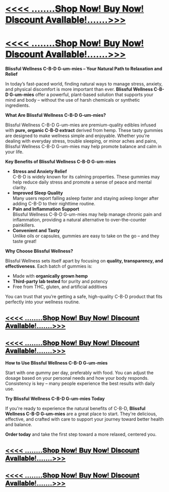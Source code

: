 <h1><a href="https://goodhealth24x7.com/blissful-wellness-cbd-gummies/">&lt;&lt;&lt;&lt; &hellip;&hellip;..𝐒𝐡𝐨𝐩 𝐍𝐨𝐰! 𝐁𝐮𝐲 𝐍𝐨𝐰! 𝐃𝐢𝐬𝐜𝐨𝐮𝐧𝐭 𝐀𝐯𝐚𝐢𝐥𝐚𝐛𝐥𝐞!&hellip;&hellip;.&gt;&gt;&gt;</a></h1>
<h1><a href="https://goodhealth24x7.com/blissful-wellness-cbd-gummies/">&lt;&lt;&lt;&lt; &hellip;&hellip;..𝐒𝐡𝐨𝐩 𝐍𝐨𝐰! 𝐁𝐮𝐲 𝐍𝐨𝐰! 𝐃𝐢𝐬𝐜𝐨𝐮𝐧𝐭 𝐀𝐯𝐚𝐢𝐥𝐚𝐛𝐥𝐞!&hellip;&hellip;.&gt;&gt;&gt;</a></h1>
<p><strong>Blissful Wellness C-B-D G-um-mies &ndash; Your Natural Path to Relaxation and Relief</strong></p>
<p>In today&rsquo;s fast-paced world, finding natural ways to manage stress, anxiety, and physical discomfort is more important than ever. <strong>Blissful Wellness C-B-D G-um-mies</strong> offer a powerful, plant-based solution that supports your mind and body &ndash; without the use of harsh chemicals or synthetic ingredients.</p>
<p><strong>What Are Blissful Wellness C-B-D G-um-mies?</strong></p>
<p>Blissful Wellness C-B-D G-um-mies are premium-quality edibles infused with <strong>pure, organic C-B-D extract</strong> derived from hemp. These tasty gummies are designed to make wellness simple and enjoyable. Whether you're dealing with everyday stress, trouble sleeping, or minor aches and pains, Blissful Wellness C-B-D G-um-mies may help promote balance and calm in your life.</p>
<p><strong>Key Benefits of Blissful Wellness C-B-D G-um-mies</strong></p>
<ul>
<li><strong>Stress and Anxiety Relief</strong><br /> C-B-D is widely known for its calming properties. These gummies may help reduce daily stress and promote a sense of peace and mental clarity.</li>
<li><strong>Improved Sleep Quality</strong><br /> Many users report falling asleep faster and staying asleep longer after adding C-B-D to their nighttime routine.</li>
<li><strong>Pain and Inflammation Support</strong><br /> Blissful Wellness C-B-D G-um-mies may help manage chronic pain and inflammation, providing a natural alternative to over-the-counter painkillers.</li>
<li><strong>Convenient and Tasty</strong><br /> Unlike oils or capsules, gummies are easy to take on the go &ndash; and they taste great!</li>
</ul>
<p><strong>Why Choose Blissful Wellness?</strong></p>
<p>Blissful Wellness sets itself apart by focusing on <strong>quality, transparency, and effectiveness</strong>. Each batch of gummies is:</p>
<ul>
<li>Made with <strong>organically grown hemp</strong></li>
<li><strong>Third-party lab tested</strong> for purity and potency</li>
<li>Free from THC, gluten, and artificial additives</li>
</ul>
<p>You can trust that you&rsquo;re getting a safe, high-quality C-B-D product that fits perfectly into your wellness routine.</p>
<h2><a href="https://goodhealth24x7.com/blissful-wellness-cbd-gummies/">&lt;&lt;&lt;&lt; &hellip;&hellip;..𝐒𝐡𝐨𝐩 𝐍𝐨𝐰! 𝐁𝐮𝐲 𝐍𝐨𝐰! 𝐃𝐢𝐬𝐜𝐨𝐮𝐧𝐭 𝐀𝐯𝐚𝐢𝐥𝐚𝐛𝐥𝐞!&hellip;&hellip;.&gt;&gt;&gt;</a></h2>
<h2><a href="https://goodhealth24x7.com/blissful-wellness-cbd-gummies/">&lt;&lt;&lt;&lt; &hellip;&hellip;..𝐒𝐡𝐨𝐩 𝐍𝐨𝐰! 𝐁𝐮𝐲 𝐍𝐨𝐰! 𝐃𝐢𝐬𝐜𝐨𝐮𝐧𝐭 𝐀𝐯𝐚𝐢𝐥𝐚𝐛𝐥𝐞!&hellip;&hellip;.&gt;&gt;&gt;</a></h2>
<p><strong>How to Use Blissful Wellness C-B-D G-um-mies</strong></p>
<p>Start with one gummy per day, preferably with food. You can adjust the dosage based on your personal needs and how your body responds. Consistency is key &ndash; many people experience the best results with daily use.</p>
<p><strong>Try Blissful Wellness C-B-D G-um-mies Today</strong></p>
<p>If you're ready to experience the natural benefits of C-B-D, <strong>Blissful Wellness C-B-D G-um-mies</strong> are a great place to start. They're delicious, effective, and crafted with care to support your journey toward better health and balance.</p>
<p><strong>Order today</strong> and take the first step toward a more relaxed, centered you.</p>
<h2><a href="https://goodhealth24x7.com/blissful-wellness-cbd-gummies/">&lt;&lt;&lt;&lt; &hellip;&hellip;..𝐒𝐡𝐨𝐩 𝐍𝐨𝐰! 𝐁𝐮𝐲 𝐍𝐨𝐰! 𝐃𝐢𝐬𝐜𝐨𝐮𝐧𝐭 𝐀𝐯𝐚𝐢𝐥𝐚𝐛𝐥𝐞!&hellip;&hellip;.&gt;&gt;&gt;</a></h2>
<h2><a href="https://goodhealth24x7.com/blissful-wellness-cbd-gummies/">&lt;&lt;&lt;&lt; &hellip;&hellip;..𝐒𝐡𝐨𝐩 𝐍𝐨𝐰! 𝐁𝐮𝐲 𝐍𝐨𝐰! 𝐃𝐢𝐬𝐜𝐨𝐮𝐧𝐭 𝐀𝐯𝐚𝐢𝐥𝐚𝐛𝐥𝐞!&hellip;&hellip;.&gt;&gt;&gt;</a></h2>
